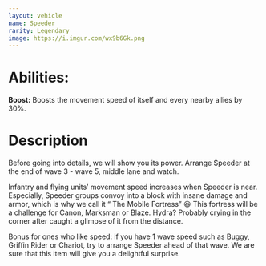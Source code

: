 ```yaml
---
layout: vehicle
name: Speeder
rarity: Legendary
image: https://i.imgur.com/wx9b6Gk.png
---
```


# Abilities:

**Boost:** Boosts the movement speed of itself and every nearby allies by 30%.

# Description

Before going into details, we will show you its power. Arrange Speeder at the end of wave 3 - wave 5, middle lane and watch.

Infantry and flying units’ movement speed increases when Speeder is near. Especially, Speeder groups convoy into a block with insane damage and armor, which is why we call it “ The Mobile Fortress” :smiley: This fortress will be a challenge for Canon, Marksman or Blaze. Hydra? Probably crying in the corner after caught a glimpse of it from the distance.

Bonus for ones who like speed: if you have 1 wave speed such as Buggy, Griffin Rider or Chariot, try to arrange Speeder ahead of that wave. We are sure that this item will give you a delightful surprise.
